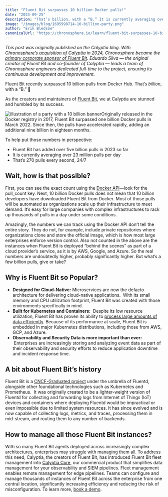 ```yaml
---
title: "Fluent Bit surpasses 10 billion Docker pulls!"
date: "2023-09-25"
description: "That’s billion, with a “B.” It is currently averaging over 23 million pulls per day. That’s 270 pulls every second, 24/7"
image: "/images/blog/1695998714-10-billion-party.png"
author: "Erik Bledsoe"
canonicalUrl: "https://chronosphere.io/learn/fluent-bit-surpasses-10-billion-docker-pulls/"
---
```

*This post was originally published on the Calyptia blog. With [Chronosphere’s acquisition of Calyptia](https://chronosphere.io/news/chronosphere-acquires-calyptia/) in 2024, Chronosphere became the [primary corporate sponsor of Fluent Bit](https://chronosphere.io/fluent-bit/)</a>. Eduardo Silva — the original creator of Fluent Bit and co-founder of Calyptia — leads a team of Chronosphere engineers dedicated full-time to the project, ensuring its continuous development and improvement.*

Fluent Bit recently surpassed 10 billion pulls from Docker Hub. That’s *billion*, with a “B.” 🎉

As the creators and maintainers of [Fluent Bit](https://fluentbit.io/), we at Calyptia are stunned and humbled by its success.

![illustration of a party with a 10 billion banner](/images/blog/1695998714-10-billion-party.png)Originally released in the Docker registry in 2017, Fluent Bit surpassed one billion Docker pulls in March 2022. Since then, the pulls have accelerated rapidly, adding an additional nine billion in eighteen months. 

To help put those numbers in perspective:

* Fluent Bit has added over five billion pulls in 2023 so far
* It is currently averaging over 23 million pulls per day
* That’s 270 pulls every second, 24/7

## Wait, how is that possible?

First, you can see the exact count using the [Docker API](https://hub.docker.com/v2/repositories/fluent/fluent-bit/)—look for the pull\_count key. Next, 10 billion Docker pulls does not mean that 10 billion developers have downloaded Fluent Bit from Docker. Most of those pulls will be automated as organizations scale up their infrastructure to meet demand. It’s easy for large companies with complex infrastructures to rack up thousands of pulls in a day under some conditions.  

Amazingly, the numbers we can track using the Docker API don’t tell the entire story. They do not, for example, include private repositories where organizations clone and store the official image, which is how most large enterprises enforce version control. Also not counted in the above are the instances when Fluent Bit is deployed “behind the scenes” as part of a cloud provider’s service, as it is by AWS, Google, and Azure. So the real numbers are undoubtedly higher, probably significantly higher. But what’s a few billion pulls, give or take?

## Why is Fluent Bit so Popular?

* **Designed for Cloud-Native:** Microservices are now the defacto architecture for delivering cloud-native applications.  With its small memory and CPU utilization footprint, Fluent Bit was created with those environments specifically in mind.
* **Built for Kubernetes and Containers:**  Despite its low resource utilization, Fluent Bit has proven its ability to [process large amounts of data efficiently](https://calyptia.com/blog/benchmarking-fluent-bit). Because of its performance at scale, Fluent Bit is embedded in major Kubernetes distributions, including those from AWS, GCP, and Azure.
* **Observability and Security Data is more important than ever:**  Enterprises are increasingly storing and analyzing event data as part of their observability and security efforts to reduce application downtime and incident response time.

## A bit about Fluent Bit’s history

Fluent Bit is a [CNCF-Graduated project](https://www.cncf.io/projects/) under the umbrella of Fluentd, alongside other foundational technologies such as Kubernetes and Prometheus.  It was originally created to be a lighter-weight version of Fluentd for collecting and forwarding logs from Internet of Things (IoT) devices and containers where deploying Fluentd would be impractical or even impossible due to limited system resources. It has since evolved and is now capable of collecting logs, metrics, and traces, processing them in mid-stream, and routing them to any number of backends.

## How to manage all those Fluent Bit instances?

With so many Fluent Bit agents deployed across increasingly complex architectures, enterprises may struggle with managing them all. To address this need, Calyptia, the creators of Fluent Bit, has introduced Fluent Bit fleet management into [Calyptia Core,](https://calyptia.com/products/calyptia-core) our commercial product that simplifies data management for your observability and SIEM pipelines. Fleet management enables remote management for edge pipelines. Teams can configure and manage thousands of instances of Fluent Bit across the enterprise from one central location, significantly increasing efficiency and reducing the risk of misconfiguration. To learn more, [book a demo](https://calyptia.com/demo). 

